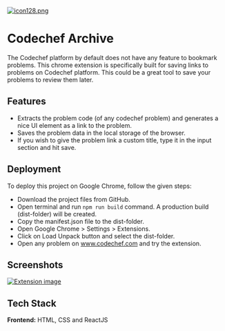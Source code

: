 
[![icon128.png](https://i.postimg.cc/FFyfcwp6/icon128.png)](https://postimg.cc/bdvNfCK0)


# Codechef Archive

The Codechef platform by default does not have any feature to bookmark problems. This chrome extension is specifically built for saving links to problems on Codechef platform. This could be a great tool to save your problems to review them later.



## Features

- Extracts the problem code (of any codechef problem) and generates a nice UI element as a link to the problem.
- Saves the problem data in the local storage of the browser.
- If you wish to give the problem link a custom title, type it in the input section and hit save.


## Deployment

To deploy this project on Google Chrome, follow the given steps:

- Download the project files from GitHub. 
- Open terminal and run ```npm run build``` command. A production build (dist-folder) will be created.
- Copy the manifest.json file to the dist-folder.
- Open Google Chrome  > Settings > Extensions.
- Click on Load Unpack button and select the dist-folder.
- Open any problem on www.codechef.com and try the extension.




## Screenshots

[![Extension image](https://i.postimg.cc/MK9gnF82/Screenshot-896.png)](https://postimg.cc/ZCywgjRV)
## Tech Stack

**Frontend:** HTML, CSS and ReactJS




